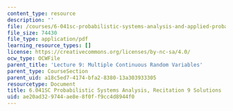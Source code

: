 ```yaml
---
content_type: resource
description: ''
file: /courses/6-041sc-probabilistic-systems-analysis-and-applied-probability-fall-2013/ae20ad329744ae8e8f0ff9cc4d8944f0_MIT6_041SCF13_rec09_sol.pdf
file_size: 74430
file_type: application/pdf
learning_resource_types: []
license: https://creativecommons.org/licenses/by-nc-sa/4.0/
ocw_type: OCWFile
parent_title: 'Lecture 9: Multiple Continuous Random Variables'
parent_type: CourseSection
parent_uid: a18c5ed7-4174-bfa2-8380-13a303933305
resourcetype: Document
title: 6.041SC Probabilistic Systems Analysis, Recitation 9 Solutions
uid: ae20ad32-9744-ae8e-8f0f-f9cc4d8944f0
---
```


